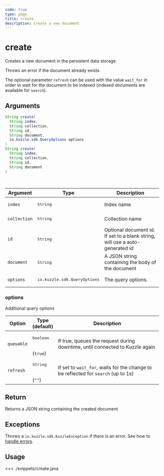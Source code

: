 ```yaml
---
code: true
type: page
title: create
description: Create a new document
---
```


# create

Creates a new document in the persistent data storage.

Throws an error if the document already exists.

The optional parameter `refresh` can be used with the value `wait_for` in order to wait for the document to be indexed (indexed documents are available for `search`).

## Arguments

```java
String create(
  String index,
  String collection,
  String id,
  String document,
  io.kuzzle.sdk.QueryOptions options
)
String create(
  String index,
  String collection,
  String id,
  String document
)
```

<br/>

| Argument     | Type                                  | Description                                                                  |
| ------------ | ------------------------------------- | ---------------------------------------------------------------------------- |
| `index`      | <pre>String</pre>                     | Index name                                                                   |
| `collection` | <pre>String</pre>                     | Collection name                                                              |
| `id`         | <pre>String</pre>                     | Optional document id. If set to a blank string, will use a auto-generated id |
| `document`   | <pre>String</pre>                     | A JSON string containing the body of the document                            |
| `options`    | <pre>io.kuzzle.sdk.QueryOptions</pre> | The query options.                                                           |

### options

Additional query options

| Option     | Type<br/>(default)              | Description                                                                        |
| ---------- | ------------------------------- | ---------------------------------------------------------------------------------- |
| `queuable` | <pre>boolean</pre><br/>(`true`) | If true, queues the request during downtime, until connected to Kuzzle again       |
| `refresh`  | <pre>String</pre><br/>(`""`)    | If set to `wait_for`, waits for the change to be reflected for `search` (up to 1s) |

## Return

Returns a JSON string containing the created document.

## Exceptions

Throws a `io.kuzzle.sdk.KuzzleException` if there is an error. See how to [handle errors](/sdk/java/1/essentials/error-handling).

## Usage

<<< ./snippets/create.java

